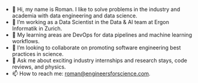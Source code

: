 - 👋 Hi, my name is Roman. I like to solve problems in the industry and academia with data engineering and data science. 
- 🔭 I’m working as a Data Scientist in the Data & AI team at Ergon Informatik in Zurich.
- 🌱 My learning areas are DevOps for data pipelines and machine learning workflows.
- 👯 I’m looking to collaborate on promoting software engineering best practices in science.
- 💬 Ask me about exciting industry internships and research stays, code reviews, and physics. 
- 📫 How to reach me: roman@engineersforscience.com.

<!--
**romanwixinger/romanwixinger** is a ✨ _special_ ✨ repository because its `README.md` (this file) appears on your GitHub profile.
-->
